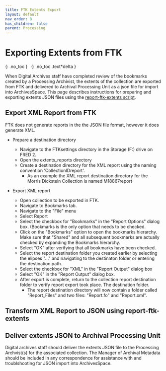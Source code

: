 ```yaml
---
title: FTK Extents Export
layout: default
nav_order: 8
has_children: false
parent: Processing
---
```

# Exporting Extents from FTK

{: .no_toc }
&nbsp;
{: .no_toc .text*delta }

When Digital Archives staff have completed review of the bookmarks created by a Processing Archivist, the extents of the collection are exported from FTK and delivered to Archival Processing Unit as a json file for import into ArchivesSpace. This page describes instructions for preparing and exporting extents JSON files using the [report-ftk-extents script](). <!-- will need to add this to the software page -->

## Export XML Report from FTK

FTK does not generate reports in the the JSON file format, however it does generate XML.

* Prepare a destination directory
  * Navigate to the FTKsettings directory in the Storage (F:) drive on FRED 2.
  * Open the extents_reports directory
  * Create a destination directory for the XML report using the naming convention 'CollectionIDreport'.
    * As an example the XML report destination directory for the Morris Dickstein Collection is named M18867report

* Export XML report
  * Open collection to be exported in FTK.
  * Navigate to Bookmarks tab.
  * Navigate to the "File" menu
  * Select Report
  * Select the checkbox for "Bookmarks" in the "Report Options" dialog box. (Bookmarks is the only option that needs to be checked.
  * Click on the "Bookmarks" option to open the bookmarks hierarchy. Make sure that "Shared" and all subsequent bookmarks are actually checked by expanding the Bookmarks hierarchy.
  * Select "OK" after verifying that all bookmarks have been checked.
  * Select the report destination folder you created earlier by selecting the elipses "..." and navigating to the destinaton folder or entering the destination path.
  * Select the checkbox for "XML" in the "Report Output" dialog box
  * Select "OK" in the "Report Output" dialog box.
  * After export is complete, return to the collection report destination folder to verify report export took place. The destination folder.
    * The report destination directory will now contain a folder called "Report_Files" and two files: "Report.fo" and "Report.xml".

## Transform XML Report to JSON using report-ftk-extents

## Deliver extents JSON to Archival Processing Unit

Digital archives staff should deliver the extents JSON file to the Processing Archvist(s) for the associated collection. The Manager of Archival Metadata should be included in any correspondence for assistance with and troublshooting for JSON import into ArchivesSpace.